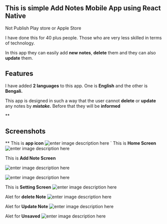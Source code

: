 ## **This is simple Add Notes Mobile App using React Native**

Not Publish Play store or Apple Store

I have done this for 40 plus people. Those who are very less skilled in terms of technology. 

In this app they can easily add **new notes**, **delete** them and they can also **update** them. 

## Features

I have added **2 languages** ​​to this app. One is **English** and the other is **Bengali.**



 This app is designed in such a way that the user cannot **delete** or **update** any notes by ***mistake.*** Before that they will be **informed**

**

## Screenshots

**
This is **app icon** 
![enter image description here](https://i.ibb.co/XbQ1QgP/Screenshot-20230314-022425-com-huawei-android-launcher.jpg%20https://i.ibb.co/SNLR36f/Screenshot-20230314-022249-com-rony9843-easy-notes.jpg%20https://i.ibb.co/m4w3Zvs/Screenshot-20230314-022255-com-rony9843-easy-notes.jpg%20https://i.ibb.co/fnNQRD7/Screenshot-20230314-022313-com-rony9843-easy-notes.jpg%20https://i.ibb.co/pLcNQWt/Screenshot-20230314-022243-com-rony9843-easy-notes.jpg%20https://i.ibb.co/4mg0LBP/Screenshot-20230314-022218-com-rony9843-easy-notes.jpg%20https://i.ibb.co/Qb0Bfjv/Screenshot-20230314-022337-com-rony9843-easy-notes.jpg%20https://i.ibb.co/CKZsV5w/Screenshot-20230314-022213-com-rony9843-easy-notes.jpg)
`
This is **Home Screen**
![enter image description here](https://i.ibb.co/CKZsV5w/Screenshot-20230314-022213-com-rony9843-easy-notes.jpg)

This is **Add Note Screen**

![enter image description here](https://i.ibb.co/4mg0LBP/Screenshot-20230314-022218-com-rony9843-easy-notes.jpg)



![enter image description here](https://i.ibb.co/pLcNQWt/Screenshot-20230314-022243-com-rony9843-easy-notes.jpg)

This is **Setting Screen**
![enter image description here](https://i.ibb.co/SNLR36f/Screenshot-20230314-022249-com-rony9843-easy-notes.jpg)



Alet for **delete Note**
![enter image description here](https://i.ibb.co/m4w3Zvs/Screenshot-20230314-022255-com-rony9843-easy-notes.jpg)

Alet for **Update Note**
![enter image description here](https://i.ibb.co/Qb0Bfjv/Screenshot-20230314-022337-com-rony9843-easy-notes.jpg)



Alet for **Unsaved** 
![enter image description here](https://i.ibb.co/fnNQRD7/Screenshot-20230314-022313-com-rony9843-easy-notes.jpg)







